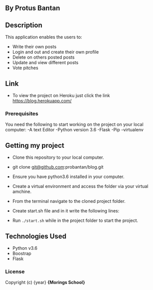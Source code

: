 ## By Protus Bantan

## Description

This application enables the users to:
* Write their own posts
* Login and out and create their own profile
* Delete on others posted posts
* Update and view different posts
* Vote pitches

## Link

* To view the project on Heroku just click the link https://blog.herokuapp.com/

### Prerequisites

You need the following to start working on the project on your local computer:
-A text  Editor
-Python version 3.6
-Flask
-Pip
-virtualenv


## Getting my project

* Clone this repository to your local computer. 
* git clone git@github.com:probantan/blog.git
* Ensure you have python3.6 installed in your computer.
* Create a virtual environment and access the folder via your virtual amchine.
* From the terminal navigate to the cloned project folder.
* Create start.sh file and in it write the following lines:

* Run ``` ./start.sh ``` while in the project folder to start the project.


## Technologies Used

* Python v3.6
* Boostrap
* Flask

### License
Copyright (c) {year} **{Morings School}**